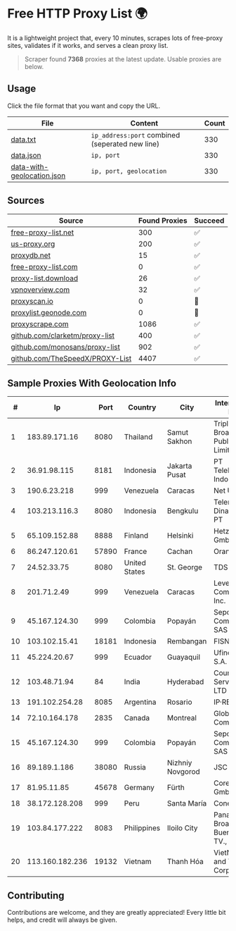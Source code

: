 
# Free HTTP Proxy List 🌍

It is a lightweight project that, every 10 minutes, scrapes lots of free-proxy sites, validates if it works, and serves a clean proxy list.


> Scraper found **7368** proxies at the latest update. Usable proxies are below.

## Usage

Click the file format that you want and copy the URL.


|File|Content|Count|
|----|-------|-----|
|[data.txt](https://raw.githubusercontent.com/themiralay/Proxy-List-World/master/data.txt)|`ip_address:port` combined (seperated new line)|330|
|[data.json](https://raw.githubusercontent.com/themiralay/Proxy-List-World/master/data.json)|`ip, port`|330|
|[data-with-geolocation.json](https://raw.githubusercontent.com/themiralay/Proxy-List-World/master/data-with-geolocation.json)|`ip, port, geolocation`|330|

## Sources

|Source|Found Proxies|Succeed|
|------|-------------|-------|
|[free-proxy-list.net](https://free-proxy-list.net)|300|✅|
|[us-proxy.org](https://www.us-proxy.org)|200|✅|
|[proxydb.net](http://proxydb.net)|15|✅|
|[free-proxy-list.com](https://free-proxy-list.com/?page=&port=&type%5B%5D=http&type%5B%5D=https&up_time=0&search=Search)|0|✅|
|[proxy-list.download](https://www.proxy-list.download/HTTP)|26|✅|
|[vpnoverview.com](https://vpnoverview.com/privacy/anonymous-browsing/free-proxy-servers)|32|✅|
|[proxyscan.io](https://www.proxyscan.io)|0|🚫|
|[proxylist.geonode.com](https://proxylist.geonode.com/api/proxy-list?limit=300&page=1&sort_by=lastChecked&sort_type=desc&protocols=http,https)|0|🚫|
|[proxyscrape.com](https://api.proxyscrape.com/v2/?request=displayproxies&protocol=http&timeout=10000&country=all&ssl=all&anonymity=all)|1086|✅|
|[github.com/clarketm/proxy-list](https://raw.githubusercontent.com/clarketm/proxy-list/master/proxy-list-raw.txt)|400|✅|
|[github.com/monosans/proxy-list](https://raw.githubusercontent.com/monosans/proxy-list/main/proxies/http.txt)|902|✅|
|[github.com/TheSpeedX/PROXY-List](https://raw.githubusercontent.com/TheSpeedX/PROXY-List/master/http.txt)|4407|✅|


## Sample Proxies With Geolocation Info

|#|Ip|Port|Country|City|Internet Service Provider|
|-|--|----|-------|----|-------------------------|
|1|183.89.171.16|8080|Thailand|Samut Sakhon|Triple T Broadband Public Company Limited|
|2|36.91.98.115|8181|Indonesia|Jakarta Pusat|PT Telekomunikasi Indonesia|
|3|190.6.23.218|999|Venezuela|Caracas|Net Uno|
|4|103.213.116.3|8080|Indonesia|Bengkulu|Telemedia Dinamika Sarana, PT|
|5|65.109.152.88|8888|Finland|Helsinki|Hetzner Online GmbH|
|6|86.247.120.61|57890|France|Cachan|Orange|
|7|24.52.33.75|8080|United States|St. George|TDS TELECOM|
|8|201.71.2.49|999|Venezuela|Caracas|Level 3 Communications, Inc.|
|9|45.167.124.30|999|Colombia|Popayán|Sepcom Comunicaciones SAS|
|10|103.102.15.41|18181|Indonesia|Rembangan|FISNET|
|11|45.224.20.67|999|Ecuador|Guayaquil|Ufinet Panama S.A.|
|12|103.48.71.94|84|India|Hyderabad|Country Online Services PVT LTD|
|13|191.102.254.28|8085|Argentina|Rosario|IP·RED|
|14|72.10.164.178|2835|Canada|Montreal|GloboTech Communications|
|15|45.167.124.30|999|Colombia|Popayán|Sepcom Comunicaciones SAS|
|16|89.189.1.186|38080|Russia|Nizhniy Novgorod|JSC Vimpelcom|
|17|81.95.11.85|45678|Germany|Fürth|Core-Backbone GmbH|
|18|38.172.128.208|999|Peru|Santa María|Conex TV E.I.R.L.|
|19|103.84.177.222|8083|Philippines|Iloilo City|Panay Broadband / Buenavista Cable TV., Inc.|
|20|113.160.182.236|19132|Vietnam|Thanh Hóa|VietNam Post and Telecom Corporation|



## Contributing

Contributions are welcome, and they are greatly appreciated! Every
little bit helps, and credit will always be given.

